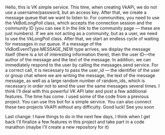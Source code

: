 Hello, this is VK simple service.
This time, when creating VkAPi, we do not use a username/password, but an access key. After that, we create a message queue that we want to listen to.
For communities, you need to use the VkBotLongPoll class, which accepts the connection session and the community ID (you can see it in the link to the community page — these are just numbers). 
If we are not acting as a community, but as a user, we need to use the VkLongPoll class. After that, we start an endless cycle of waiting for messages in our queue.
If a message of the VkBotEventType.MESSAGE_NEW type arrives, we display the message itself (there is a lot of interesting information there), then the user ID—the author of the message and the text of the message.
In addition, we can immediately respond to the user by calling the messages.send service.
For a correct call, it is necessary to pass the user_id — the identifier of the user or group chat where we are writing the message, the text of the message message, as well as a large random number of random_ids, which is necessary in order not to send the user the same messages several times.
I think I'll deal with this powerful VK API later and post a few additional features.
The time has come. I used some of the code from a previous project. You can use this bot for a simple service.
You can also connect these two projects VkAPI without any difficulty. Good luck!
See you soon

Last change: I have things to do in the next few days, I think when I get back I'll finalize a few features in this project and take part in a code marathon (maybe I'll create a new repository for it)
